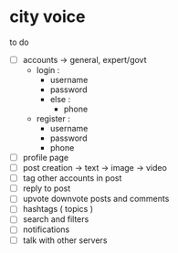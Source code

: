 # city voice

to do

- [ ] accounts -> general, expert/govt
    - login :
        - username
        - password
        - else : 
            - phone
    - register :
        - username
        - password
        - phone
- [ ] profile page
- [ ] post creation -> text -> image -> video
- [ ] tag other accounts in post
- [ ] reply to post
- [ ] upvote downvote posts and comments
- [ ] hashtags ( topics )
- [ ] search and filters
- [ ] notifications
- [ ] talk with other servers